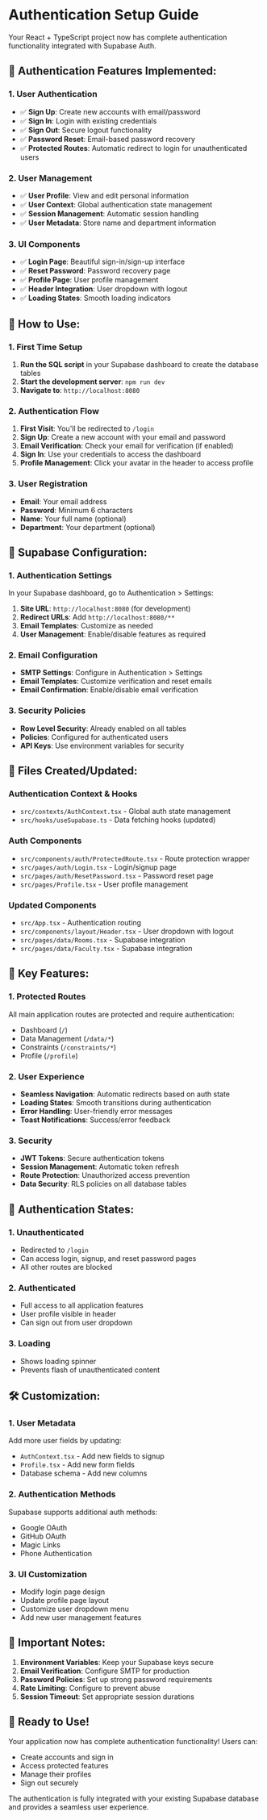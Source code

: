 # Authentication Setup Guide

Your React + TypeScript project now has complete authentication functionality integrated with Supabase Auth.

## 🔐 **Authentication Features Implemented:**

### **1. User Authentication**
- ✅ **Sign Up**: Create new accounts with email/password
- ✅ **Sign In**: Login with existing credentials
- ✅ **Sign Out**: Secure logout functionality
- ✅ **Password Reset**: Email-based password recovery
- ✅ **Protected Routes**: Automatic redirect to login for unauthenticated users

### **2. User Management**
- ✅ **User Profile**: View and edit personal information
- ✅ **User Context**: Global authentication state management
- ✅ **Session Management**: Automatic session handling
- ✅ **User Metadata**: Store name and department information

### **3. UI Components**
- ✅ **Login Page**: Beautiful sign-in/sign-up interface
- ✅ **Reset Password**: Password recovery page
- ✅ **Profile Page**: User profile management
- ✅ **Header Integration**: User dropdown with logout
- ✅ **Loading States**: Smooth loading indicators

## 🚀 **How to Use:**

### **1. First Time Setup**
1. **Run the SQL script** in your Supabase dashboard to create the database tables
2. **Start the development server**: `npm run dev`
3. **Navigate to**: `http://localhost:8080`

### **2. Authentication Flow**
1. **First Visit**: You'll be redirected to `/login`
2. **Sign Up**: Create a new account with your email and password
3. **Email Verification**: Check your email for verification (if enabled)
4. **Sign In**: Use your credentials to access the dashboard
5. **Profile Management**: Click your avatar in the header to access profile

### **3. User Registration**
- **Email**: Your email address
- **Password**: Minimum 6 characters
- **Name**: Your full name (optional)
- **Department**: Your department (optional)

## 🔧 **Supabase Configuration:**

### **1. Authentication Settings**
In your Supabase dashboard, go to Authentication > Settings:

1. **Site URL**: `http://localhost:8080` (for development)
2. **Redirect URLs**: Add `http://localhost:8080/**`
3. **Email Templates**: Customize as needed
4. **User Management**: Enable/disable features as required

### **2. Email Configuration**
- **SMTP Settings**: Configure in Authentication > Settings
- **Email Templates**: Customize verification and reset emails
- **Email Confirmation**: Enable/disable email verification

### **3. Security Policies**
- **Row Level Security**: Already enabled on all tables
- **Policies**: Configured for authenticated users
- **API Keys**: Use environment variables for security

## 📁 **Files Created/Updated:**

### **Authentication Context & Hooks**
- `src/contexts/AuthContext.tsx` - Global auth state management
- `src/hooks/useSupabase.ts` - Data fetching hooks (updated)

### **Auth Components**
- `src/components/auth/ProtectedRoute.tsx` - Route protection wrapper
- `src/pages/auth/Login.tsx` - Login/signup page
- `src/pages/auth/ResetPassword.tsx` - Password reset page
- `src/pages/Profile.tsx` - User profile management

### **Updated Components**
- `src/App.tsx` - Authentication routing
- `src/components/layout/Header.tsx` - User dropdown with logout
- `src/pages/data/Rooms.tsx` - Supabase integration
- `src/pages/data/Faculty.tsx` - Supabase integration

## 🎯 **Key Features:**

### **1. Protected Routes**
All main application routes are protected and require authentication:
- Dashboard (`/`)
- Data Management (`/data/*`)
- Constraints (`/constraints/*`)
- Profile (`/profile`)

### **2. User Experience**
- **Seamless Navigation**: Automatic redirects based on auth state
- **Loading States**: Smooth transitions during authentication
- **Error Handling**: User-friendly error messages
- **Toast Notifications**: Success/error feedback

### **3. Security**
- **JWT Tokens**: Secure authentication tokens
- **Session Management**: Automatic token refresh
- **Route Protection**: Unauthorized access prevention
- **Data Security**: RLS policies on all database tables

## 🔄 **Authentication States:**

### **1. Unauthenticated**
- Redirected to `/login`
- Can access login, signup, and reset password pages
- All other routes are blocked

### **2. Authenticated**
- Full access to all application features
- User profile visible in header
- Can sign out from user dropdown

### **3. Loading**
- Shows loading spinner
- Prevents flash of unauthenticated content

## 🛠️ **Customization:**

### **1. User Metadata**
Add more user fields by updating:
- `AuthContext.tsx` - Add new fields to signup
- `Profile.tsx` - Add new form fields
- Database schema - Add new columns

### **2. Authentication Methods**
Supabase supports additional auth methods:
- Google OAuth
- GitHub OAuth
- Magic Links
- Phone Authentication

### **3. UI Customization**
- Modify login page design
- Update profile page layout
- Customize user dropdown menu
- Add new user management features

## 🚨 **Important Notes:**

1. **Environment Variables**: Keep your Supabase keys secure
2. **Email Verification**: Configure SMTP for production
3. **Password Policies**: Set up strong password requirements
4. **Rate Limiting**: Configure to prevent abuse
5. **Session Timeout**: Set appropriate session durations

## 🎉 **Ready to Use!**

Your application now has complete authentication functionality! Users can:
- Create accounts and sign in
- Access protected features
- Manage their profiles
- Sign out securely

The authentication is fully integrated with your existing Supabase database and provides a seamless user experience.







